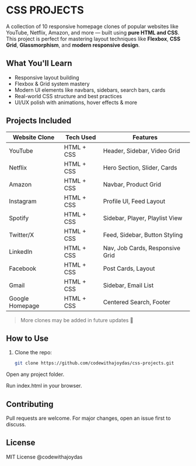 #  CSS PROJECTS

A collection of 10 responsive homepage clones of popular websites like YouTube, Netflix, Amazon, and more — built using **pure HTML and CSS**. This project is perfect for mastering layout techniques like **Flexbox**, **CSS Grid**, **Glassmorphism**, and **modern responsive design**.

## What You'll Learn

- Responsive layout building
- Flexbox & Grid system mastery
- Modern UI elements like navbars, sidebars, search bars, cards
- Real-world CSS structure and best practices
- UI/UX polish with animations, hover effects & more

##  Projects Included

| Website Clone     | Tech Used         | Features                        |
|-------------------|-------------------|---------------------------------|
| YouTube           | HTML + CSS        | Header, Sidebar, Video Grid     |
| Netflix           | HTML + CSS        | Hero Section, Slider, Cards     |
| Amazon            | HTML + CSS        | Navbar, Product Grid            |
| Instagram         | HTML + CSS        | Profile UI, Feed Layout         |
| Spotify           | HTML + CSS        | Sidebar, Player, Playlist View  |
| Twitter/X         | HTML + CSS        | Feed, Sidebar, Button Styling   |
| LinkedIn          | HTML + CSS        | Nav, Job Cards, Responsive Grid |
| Facebook          | HTML + CSS        | Post Cards, Layout              |
| Gmail             | HTML + CSS        | Sidebar, Email List             |
| Google Homepage   | HTML + CSS        | Centered Search, Footer         |

> More clones may be added in future updates 🚧

##  How to Use

1. Clone the repo:
   ```bash
   git clone https://github.com/codewithajoydas/css-projects.git
   ```

Open any project folder.

Run index.html in your browser.

## Contributing
Pull requests are welcome. For major changes, open an issue first to discuss.

## License
MIT License @codewithajoydas
